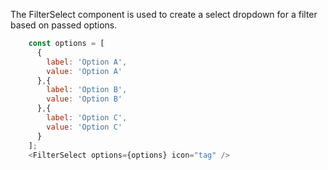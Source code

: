 The FilterSelect component is used to create a select dropdown for a filter based on passed options.

```js
    const options = [
      {
        label: 'Option A',
        value: 'Option A'
      },{
        label: 'Option B',
        value: 'Option B'
      },{
        label: 'Option C',
        value: 'Option C'
      }
    ];
	<FilterSelect options={options} icon="tag" />
```